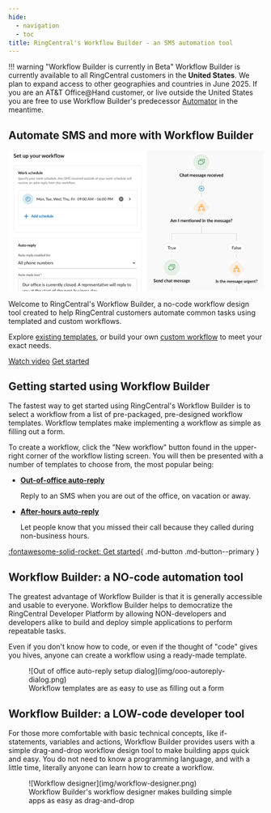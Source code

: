 ```yaml
---
hide:
  - navigation
  - toc
title: RingCentral's Workflow Builder - an SMS automation tool
---
```


!!! warning "Workflow Builder is currently in Beta"
    Workflow Builder is currently available to all RingCentral customers in the **United States**. We plan to expand access to other geographies and countries in June 2025. If you are an AT&T Office@Hand customer, or live outside the United States you are free to use Workflow Builder's predecessor [Automator](https://automator.labs.ringcentral.com/) in the meantime. 
    
<!--
!!! info "RingCentral Automator is becoming Workflow Builder - [Learn more](https://community.ringcentral.com/workflow-builder-23/automator-is-becoming-workflow-builder-9861)"
-->

<div class="qs-hero" markdown>
<div class="carousel container">
  <h2>Automate SMS and more with Workflow Builder</h2>
  <div class="row">
    <div class="column">
      <img src="./img/workflow-designer-exerpt.png" class="d-block mx-lg-auto img-fluid" alt="RingCentral Workflow Builder" loading="lazy">
    </div>
    <div class="column">
      <p>Welcome to RingCentral's Workflow Builder, a no-code workflow design tool created to help RingCentral customers automate common tasks using templated and custom workflows.</p>
	  <p>Explore <a href="workflows/">existing templates</a>, or build your own <a href="workflows/custom/">custom workflow</a> to meet your exact needs.</p>
      <a class="md-button md-button--primary" href="https://vimeo.com/1067058988" target="_new">Watch video</a> <a class="md-button md-button--secondary" href="users/">Get started</a>
    </div>
  </div>
</div>
</div>

<!--
<div class="home-hero">
<div class="inner" markdown>
<h1>Workflow Builder</h1>
<h2>Automate SMS, voice, team chat, and more</h2>
</div>
</div>

<div class="intro" markdown>
Welcome to RingCentral's Workflow Builder, a no-code workflow design tool created to help RingCentral customers automate common tasks using templated and custom workflows.
</div>
-->

## Getting started using Workflow Builder

The fastest way to get started using RingCentral's Workflow Builder is to select a workflow from a list of pre-packaged, pre-designed workflow templates. Workflow templates make implementing a workflow as simple as filling out a form. 

To create a workflow, click the "New workflow" button found in the upper-right corner of the workflow listing screen. You will then be presented with a number of templates to choose from, the most popular being:

<div class="grid cards" markdown>

- [__Out-of-office auto-reply__](workflows/templates/ooo-autoreplies.md)
  
    Reply to an SMS when you are out of the office, on vacation or away.

- [__After-hours auto-reply__](workflows/templates/after-hours.md) 

    Let people know that you missed their call because they called during non-business hours. 

</div>

[:fontawesome-solid-rocket: Get started](users/index.md){ .md-button .md-button--primary }

## Workflow Builder: a NO-code automation tool

The greatest advantage of Workflow Builder is that it is generally accessible and usable to everyone. Workflow Builder helps to democratize the RingCentral Developer Platform by allowing NON-developers and developers alike to build and deploy simple applications to perform repeatable tasks. 

Even if you don't know how to code, or even if the thought of "code" gives you hives, anyone can create a workflow using a ready-made template. 

<figure markdown>
  ![Out of office auto-reply setup dialog](img/ooo-autoreply-dialog.png)
  <figcaption>Workflow templates are as easy to use as filling out a form</figcaption>
</figure>

## Workflow Builder: a LOW-code developer tool

For those more comfortable with basic technical concepts, like if-statements, variables and actions, Workflow Builder provides users with a simple drag-and-drop workflow design tool to make building apps quick and easy. You do not need to know a programming language, and with a little time, literally anyone can learn how to create a workflow. 

<figure markdown>
  ![Workflow designer](img/workflow-designer.png)
  <figcaption>Workflow Builder's workflow designer makes building simple apps as easy as drag-and-drop</figcaption>
</figure>

